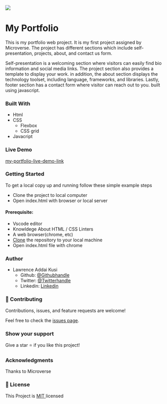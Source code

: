 ![](https://img.shields.io/badge/Microverse-blueviolet)

# My Portfolio
This is my portfolio web project. It is my first project assigned by Microverse. The project has different sections which include self-presentation, projects, about, and contact us form.

Self-presentation is a welcoming section where visitors can easily find bio information and social media links. The project section also provides a template to display your work. in addition, the about section displays the technology toolset, including language, frameworks, and libraries. Lastly, footer section has a contact form where visitor can reach out to you. built using javascript.

### Built With
- Html<br />
- CSS
   - Flexbox
   - CSS grid
- Javacript

### Live Demo
[my-portfolio-live-demo-link](https://kusilaw.github.io/portfolio/)

### Getting Started 
To get a local copy up and running follow these simple example steps
- Clone the project to local computer
- Open index.html with browser or local server


#### Prerequisite:  
  - Vscode editor 
  - Knowldege About HTML / CSS Linters
  - A web browser(chrome, etc)
  - [Clone](https://docs.github.com/en/desktop/contributing-and-collaborating-using-github-desktop/adding-and-cloning-repositories/cloning-and-forking-repositories-from-github-desktop ) the repository to your local machine
  - Open index.html file with chrome


### Author
- Lawrence Addai Kusi
  - Github: [@Githubhandle](https://github.com/kusiLaw)
  - Twitter: [@Twitterhandle](https://twitter.com/kusilaw)
  - Linkedin: [Linkedin](https://www.linkedin.com/in/lawrence-kusi-55a662104)


### :handshake: Contributing
Contributions, issues, and feature requests are welcome! 

Feel free to check the [issues page](https://github.com/kusiLaw/portfolio/issues).

### Show your support
Give a star :star: if you like this project!


### Acknowledgments
Thanks to Microverse

### 📝 License
This Project is <a href ="https://opensource.org/licenses/MIT">MIT </a> licensed
